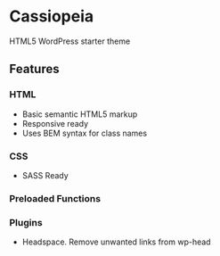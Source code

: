 # Cassiopeia

HTML5 WordPress starter theme

## Features

### HTML
* Basic semantic HTML5 markup
* Responsive ready
* Uses BEM syntax for class names

### CSS
* SASS Ready

### Preloaded Functions


### Plugins
* Headspace. Remove unwanted links from wp-head
